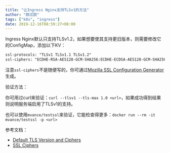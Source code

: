 ```yaml
---
title: "让Ingress Nginx支持TLSv1的方法"
author: "颇忒脱"
tags: ["k8s", "ingress"]
date: 2019-12-16T08:59:27+08:00
---
```


<!--more-->

Ingress Nginx默认只支持TLSv1.2，如果想要使其支持更旧版本，则需要修改它的ConfigMap，添加以下KV：

```txt
ssl-protocols: "TLSv1 TLSv1.1 TLSv1.2"
ssl-ciphers: "ECDHE-RSA-AES128-GCM-SHA256:ECDHE-ECDSA-AES128-GCM-SHA256:ECDHE-RSA-AES256-GCM-SHA384:ECDHE-ECDSA-AES256-GCM-SHA384:DHE-RSA-AES128-GCM-SHA256:DHE-DSS-AES128-GCM-SHA256:kEDH+AESGCM:ECDHE-RSA-AES128-SHA256:ECDHE-ECDSA-AES128-SHA256:ECDHE-RSA-AES128-SHA:ECDHE-ECDSA-AES128-SHA:ECDHE-RSA-AES256-SHA384:ECDHE-ECDSA-AES256-SHA384:ECDHE-RSA-AES256-SHA:ECDHE-ECDSA-AES256-SHA:DHE-RSA-AES128-SHA256:DHE-RSA-AES128-SHA:DHE-DSS-AES128-SHA256:DHE-RSA-AES256-SHA256:DHE-DSS-AES256-SHA:DHE-RSA-AES256-SHA:AES128-GCM-SHA256:AES256-GCM-SHA384:AES128-SHA256:AES256-SHA256:AES128-SHA:AES256-SHA:AES:CAMELLIA:DES-CBC3-SHA:!aNULL:!eNULL:!EXPORT:!DES:!RC4:!MD5:!PSK:!aECDH:!EDH-DSS-DES-CBC3-SHA:!EDH-RSA-DES-CBC3-SHA:!KRB5-DES-CBC3-SHA"
```

注意`ssl-ciphers`不是随便写的，你可通过[Mozilla SSL Configuration Generator][3]生成。

验证方法：

你可用过curl来验证：`curl --tlsv1 --tls-max 1.0 <url>`，如果成功得到结果则说明服务端启用了TLSv1的支持。

也可以使用`mvance/testssl`来验证，它能检查得更多：`docker run --rm -it mvance/testssl -p <url>`

参考文档：

* [Default TLS Version and Ciphers][1]
* [SSL Ciphers][2]

[1]: https://kubernetes.github.io/ingress-nginx/user-guide/tls/#default-tls-version-and-ciphers
[2]: https://kubernetes.github.io/ingress-nginx/user-guide/nginx-configuration/configmap/#ssl-ciphers
[3]: https://mozilla.github.io/server-side-tls/ssl-config-generator/